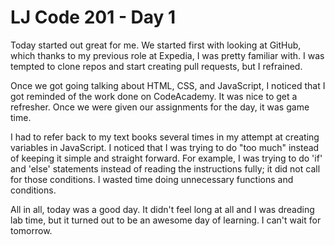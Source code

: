 <h1> LJ Code 201 - Day 1 </h1>

Today started out great for me. We started first with looking at GitHub, which thanks to my previous role at Expedia, I was pretty familiar with. I was tempted to clone repos and start creating pull requests, but I refrained.

Once we got going talking about HTML, CSS, and JavaScript, I noticed that I got reminded of the work done on CodeAcademy. It was nice to get a refresher. Once we were given our assignments for the day, it was game time.

I had to refer back to my text books several times in my attempt at creating variables in JavaScript. I noticed that I was trying to do "too much" instead of keeping it simple and straight forward. For example, I was trying to do 'if' and 'else' statements instead of reading the instructions fully; it did not call for those conditions. I wasted time doing unnecessary functions and conditions.

All in all, today was a good day. It didn't feel long at all and I was dreading lab time, but it turned out to be an awesome day of learning. I can't wait for tomorrow.
